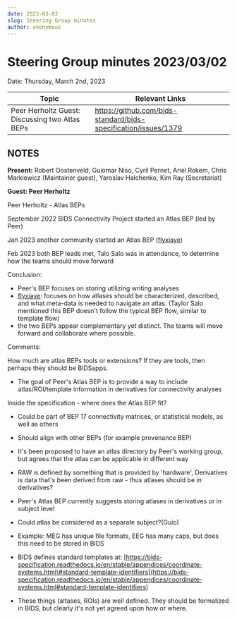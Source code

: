 ```yaml
---
date: 2023-03-02
slug: Steering Group minutes
author: anonymous
---
```


# Steering Group minutes 2023/03/02

Date: Thursday, March 2nd, 2023

<!--more-->


<table>
 <thead>
  <tr class="header">
   <th>
    <strong>
     Topic
    </strong>
   </th>
   <th>
    <strong>
     Relevant Links
    </strong>
   </th>
  </tr>
 </thead>
 <tbody>
  <tr class="odd">
   <td>
    Peer Herholtz Guest: Discussing two Atlas BEPs
   </td>
   <td>
    <a href="https://github.com/bids-standard/bids-specification/issues/1379">
     <span class="underline">
      https://github.com/bids-standard/bids-specification/issues/1379
     </span>
    </a>
   </td>
  </tr>
 </tbody>
</table>

## NOTES

**Present:** Robert Oostenveld, Guiomar Niso, Cyril Pernet, Ariel Rokem,
Chris Markiewicz (Maintainer guest), Yaroslav Halchenko, Kim Ray
(Secretariat)

**Guest: Peer Herholtz**

Peer Herholtz - Atlas BEPs

September 2022 BIDS Connectivity Project started an Atlas BEP (led by
Peer)

Jan 2023 another community started an Atlas BEP
([flyxiaye](https://github.com/flyxiaye))

Feb 2023 both BEP leads met, Talo Salo was in attendance, to determine
how the teams should move forward

Conclusion:

- Peer's BEP focuses on storing utilizing writing analyses
- [flyxiaye](https://github.com/flyxiaye): focuses on
  how atlases should be characterized, described, and what meta-data is
  needed to navigate an atlas. (Taylor Salo mentioned this BEP doesn't
  follow the typical BEP flow, similar to template flow)
- the two BEPs appear complementary yet distinct. The teams will move
  forward and collaborate where possible.

Comments:

How much are atlas BEPs tools or extensions? If they are tools, then
perhaps they should be BIDSapps.

-   The goal of Peer's Atlas BEP is to provide a way to include
    atlas/ROI/template information in derivatives for connectivity
    analyses

Inside the specification - where does the Atlas BEP fit?

-   Could be part of BEP 17 connectivity matrices, or statistical
    models, as well as others

-   Should align with other BEPs (for example provenance BEP)

-   It's been proposed to have an atlas directory by Peer's working
    group, but agrees that the atlas can be applicable in different
    way

-   RAW is defined by something that is provided by 'hardware',
    Derivatives is data that's been derived from raw - thus atlases
    should be in derivatives?

-   Peer's Atlas BEP currently suggests storing atlases in derivatives
    or in subject level

-   Could atlas be considered as a separate subject?(Guio)

-   Example: MEG has unique file formats, EEG has many caps, but does
    this need to be stored in BIDS

-   BIDS defines standard templates at:
    [https://bids-specification.readthedocs.io/en/stable/appendices/coordinate-systems.html\#standard-template-identifiers](https://bids-specification.readthedocs.io/en/stable/appendices/coordinate-systems.html#standard-template-identifiers)

-   These things (altases, ROIs) are well defined. They should be
    formalized in BIDS, but clearly it\'s not yet agreed upon how or
    where.
